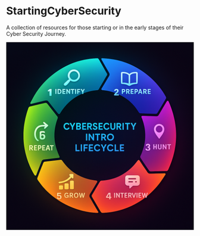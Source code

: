 # StartingCyberSecurity
A collection of resources for those starting or in the early stages of their Cyber Security Journey. 


![Alt text](LifeCycle.png)
